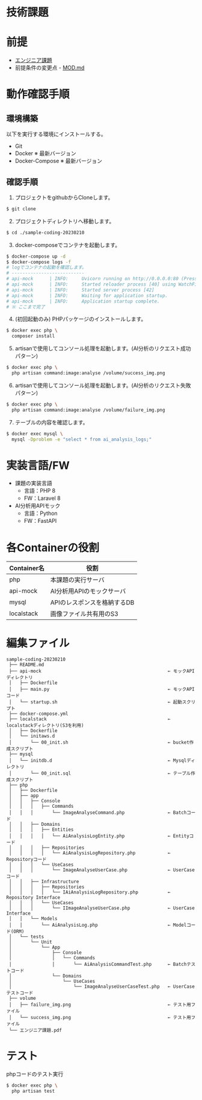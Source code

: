 技術課題
=====

# 前提

* [エンジニア課題](./%E3%82%A8%E3%83%B3%E3%82%B8%E3%83%8B%E3%82%A2%E8%AA%B2%E9%A1%8C.pdf)
* 前提条件の変更点 - [MOD.md](MOD.md)
  

# 動作確認手順

## 環境構築
以下を実行する環境にインストールする。
 * Git
 * Docker ※ 最新バージョン
 * Docker-Compose ※ 最新バージョン

## 確認手順
1. プロジェクトをgithubからCloneします。
```bash
$ git clone 
```
2. プロジェクトディレクトリへ移動します。
```bash
$ cd ./sample-coding-20230210
```
3. docker-composeでコンテナを起動します。
```bash
$ docker-compose up -d
$ docker-compose logs -f
# logでコンテナの起動を確認します。
# ---------------------------
# api-mock      | INFO:     Uvicorn running on http://0.0.0.0:80 (Press CTRL+C to quit)
# api-mock      | INFO:     Started reloader process [40] using WatchFiles
# api-mock      | INFO:     Started server process [42]
# api-mock      | INFO:     Waiting for application startup.
# api-mock      | INFO:     Application startup complete.
# ※ ここまで完了
```

4. (初回起動のみ) PHPパッケージのインストールします。
```bash
$ docker exec php \
  composer install 
```

5. artisanで使用してコンソール処理を起動します。(AI分析のリクエスト成功パターン)
```bash
$ docker exec php \
  php artisan command:image:analyse /volume/success_img.png
```
6. artisanで使用してコンソール処理を起動します。(AI分析のリクエスト失敗パターン)
```bash
$ docker exec php \
  php artisan command:image:analyse /volume/failure_img.png
```
7. テーブルの内容を確認します。
```bash
$ docker exec mysql \
  mysql -Dproblem -e "select * from ai_analysis_logs;"
```

# 実装言語/FW
* 課題の実装言語
   * 言語：PHP 8
   * FW：Laravel 8  
* AI分析用APIモック
   * 言語：Python
   * FW：FastAPI

# 各Containerの役割
| Container名 | 役割                        |
| ----------- | --------------------------- |
| php         | 本課題の実行サーバ          |
| api-mock    | AI分析用APIのモックサーバ   |
| mysql       | APIのレスポンスを格納するDB |
| localstack  | 画像ファイル共有用のS3      |

# 編集ファイル
```
sample-coding-20230210
 ├── README.md
 ├── api-mock                                               ← モックAPIディレクトリ
 │   ├── Dockerfile
 │   ├── main.py                                            ← モックAPIコード
 │   └── startup.sh                                         ← 起動スクリプト
 ├── docker-compose.yml
 ├── localstack                                             ← localstackディレクトリ(S3を利用)
 │   ├── Dockerfile
 │   └── initaws.d
 │       └── 00_init.sh                                     ← bucket作成スクリプト
 ├── mysql
 │   └── initdb.d                                           ← Mysqlディレクトリ
 │       └── 00_init.sql                                    ← テーブル作成スクリプト
 ├── php
 │   ├── Dockerfile
 │   ├── app
 │   │   ├── Console
 │   │   │   ├── Commands
 │   │   │       └── ImageAnalyseCommand.php                ← Batchコード
 │   │   ├── Domains
 │   │   │   ├── Entities
 │   │   │   │   └── AiAnalysisLogEntity.php                ← Entityコード
 │   │   │   ├── Repositories
 │   │   │   │   └── AiAnalysisLogRepository.php            ← Repositoryコード
 │   │   │   └── UseCases
 │   │   │       └── ImageAnalyseUserCase.php               ← UserCaseコード
 │   │   ├── Infrastructure
 │   │   │   ├── Repositories
 │   │   │   │   └── IAiAnalysisLogRepository.php           ← Repository Interface
 │   │   │   └── UseCases
 │   │   │       └── IImageAnalyseUserCase.php              ← UserCase Interface
 │   │   └── Models
 │   │       └── AiAnalysisLog.php                          ← Modelコード(ORM)
 │   └── tests
 │       └── Unit
 │           └── App
 │               ├── Console
 │               │   └── Commands
 │               │       └── AiAnalysisCommandTest.php      ← Batchテストコード
 │               └── Domains
 │                   └── UseCases
 │                       └── ImageAnalyseUserCaseTest.php   ← UserCaseテストコード
 ├── volume
 │   ├── failure_img.png                                    ← テスト用ファイル
 │   └── success_img.png                                    ← テスト用ファイル
 └── エンジニア課題.pdf
```

# テスト
 phpコードのテスト実行
```bash
$ docker exec php \
  php artisan test 
```
